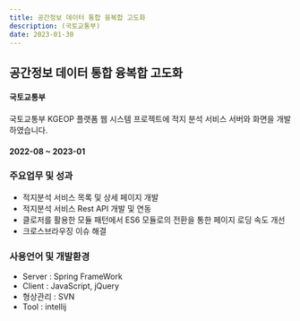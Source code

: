```yaml
---
title: 공간정보 데이터 통합 융복합 고도화
description: (국토교통부)
date: 2023-01-30
---
```


## 공간정보 데이터 통합 융복합 고도화

#### 국토교통부

국토교통부 KGEOP 플랫폼 웹 시스템 프로젝트에 적지 분석 서비스 서버와 화면을 개발하였습니다.

#### 2022-08 ~ 2023-01

### 주요업무 및 성과

- 적지분석 서비스 목록 및 상세 페이지 개발
- 적지분석 서비스 Rest API 개발 및 연동
- 클로저를 활용한 모듈 패턴에서 ES6 모듈로의 전환을 통한 페이지 로딩 속도 개선
- 크로스브라우징 이슈 해결 
 
### 사용언어 및 개발환경 

- Server : Spring FrameWork
- Client : JavaScript, jQuery
- 형상관리 : SVN
- Tool : intellij
